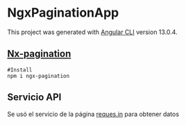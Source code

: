 # NgxPaginationApp

This project was generated with [Angular CLI](https://github.com/angular/angular-cli) version 13.0.4.

## [Nx-pagination](https://www.npmjs.com/package/ngx-pagination)
```
#Install 
npm i ngx-pagination
```

## Servicio API
Se usó el servicio de la página [reques.in](https://reqres.in/) para obtener datos